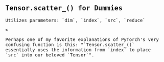 ## Tensor.scatter_() for Dummies
<script>
MathJax = {
  tex: {
    inlineMath: [['$', '$'], ['\\(', '\\)']]
  },
  svg: {
    fontCache: 'global'
  }
};
</script>
<script type="text/javascript" id="MathJax-script" async
  src="https://cdn.jsdelivr.net/npm/mathjax@3/es5/tex-svg.js">
</script>
<style> body { font-family: "Roboto Mono", monospace; } </style>

<p>Utilizes parameters: `dim`, `index`, `src`, `reduce`</p>
> <p>Perhaps one of my favorite explanations of PyTorch's very confusing function is this: "`Tensor.scatter_()` essentially uses the information from `index` to place `src` into our beloved `Tensor`".</p>
